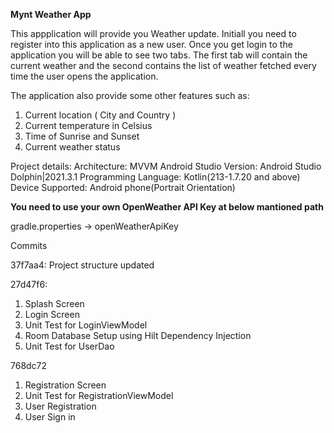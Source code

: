 **Mynt Weather App**

This appplication will provide you Weather update. Initiall you need to register into this application as a new user. Once you get login to the application you will be able to see two tabs. The first tab will contain the current weather and the second contains the list of weather fetched every time the user opens the application.

The application also provide some other features such as:
1. Current location ( City and Country )
2. Current temperature in Celsius
3. Time of Sunrise and Sunset
4. Current weather status

Project details:
Architecture: MVVM
Android Studio Version: Android Studio Dolphin|2021.3.1
Programming Language: Kotlin(213-1.7.20 and above)
Device Supported: Android phone(Portrait Orientation)


**You need to use your own OpenWeather API Key at below mantioned path**

gradle.properties -> openWeatherApiKey


Commits

37f7aa4: 
Project structure updated

27d47f6: 
1. Splash Screen
2. Login Screen
3. Unit Test for LoginViewModel
4. Room Database Setup using Hilt Dependency Injection
5. Unit Test for UserDao

768dc72

1. Registration Screen
2. Unit Test for RegistrationViewModel
3. User Registration
4. User Sign in
